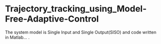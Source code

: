 # Trajectory_tracking_using_Model-Free-Adaptive-Control
The system model is Single Input and Single Output(SISO) and code written in Matlab...
.
